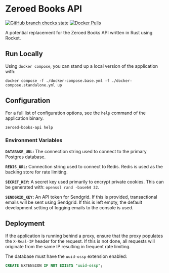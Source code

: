 # Zeroed Books API

[![GitHub branch checks state](https://img.shields.io/github/checks-status/Zeroed-Books/zeroed-books-api/main)](https://github.com/Zeroed-Books/zeroed-books-api/actions)
[![Docker Pulls](https://img.shields.io/docker/pulls/zeroedbooks/api)](https://hub.docker.com/r/zeroedbooks/api)

A potential replacement for the Zeroed Books API written in Rust using Rocket.

## Run Locally

Using `docker compose`, you can stand up a local version of the application
with:

```console
docker compose -f ./docker-compose.base.yml -f ./docker-compose.standalone.yml up
```

## Configuration

For a full list of configuration options, see the `help` command of the
application binary.

```bash
zeroed-books-api help
```

### Environment Variables

**`DATABASE_URL`:** The connection string used to connect to the primary
Postgres database.

**`REDIS_URL`:** Connection string used to connect to Redis. Redis is
used as the backing store for rate limiting.

**`SECRET_KEY`:** A secret key used primarily to encrypt private cookies. This
can be generated with: `openssl rand -base64 32`.

**`SENDGRID_KEY`:** An API token for Sendgrid. If this is provided,
transactional emails will be sent using Sendgrid. If this is left empty, the
default development setting of logging emails to the console is used.

## Deployment

If the application is running behind a proxy, ensure that the proxy populates
the `X-Real-IP` header for the request. If this is not done, all requests will
originate from the same IP resulting in frequent rate limiting.

The database must have the `uuid-ossp` extension enabled:

```sql
CREATE EXTENSION IF NOT EXISTS "uuid-ossp";
```
